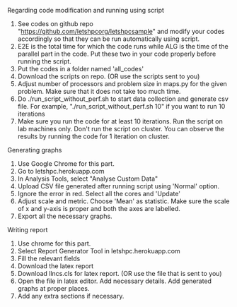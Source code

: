 Regarding code modification and running using script

1. See codes on github repo "https://github.com/letshpcorg/letshpcsample" and modify your codes accordingly so that they can be run automatically using script.
2. E2E is the total time for which the code runs while ALG is the time of the parallel part in the code. Put these two in your code properly before running the script.
3. Put the codes in a folder named 'all_codes'
4. Download the scripts on repo. (OR use the scripts sent to you)
5. Adjust number of processors and problem size in maps.py for the given problem. Make sure that it does not take too much time.
6. Do ./run_script_without_perf.sh <number of runs> to start data collection and generate csv file. For example, "./run_script_without_perf.sh 10" if you want to run 10 iterations
7. Make sure you run the code for at least 10 iterations. Run the script on lab machines only. Don't run the script on cluster. You can observe the results by running the code for 1 iteration on cluster.



Generating graphs

1. Use Google Chrome for this part.
2. Go to letshpc.herokuapp.com
3. In Analysis Tools, select "Analyse Custom Data"
4. Upload CSV file generated after running script using 'Normal' option.
5. Ignore the error in red. Select all the cores and 'Update'
6. Adjust scale and metric. Choose 'Mean' as statistic. Make sure the scale of x and y-axis is proper and both the axes are labelled.
7. Export all the necessary graphs.


Writing report

1. Use chrome for this part.
2. Select Report Generator Tool in letshpc.herokuapp.com
3. Fill the relevant fields
4. Download the latex report
5. Download llncs.cls for latex report. (OR use the file that is sent to you)
6. Open the file in latex editor. Add necessary details. Add generated graphs at proper places.
7. Add any extra sections if necessary.
